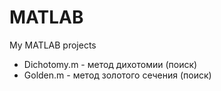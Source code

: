 # MATLAB
My MATLAB projects

+ Dichotomy.m - метод дихотомии (поиск)
+ Golden.m - метод золотого сечения (поиск)
